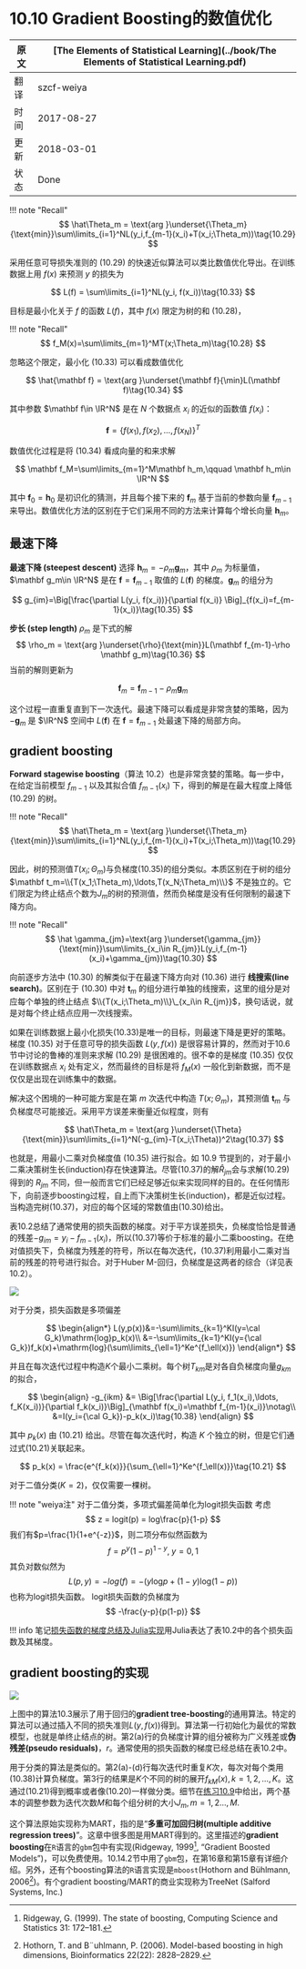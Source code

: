 # 10.10 Gradient Boosting的数值优化

| 原文   | [The Elements of Statistical Learning](../book/The Elements of Statistical Learning.pdf) |
| ---- | ---------------------------------------- |
| 翻译   | szcf-weiya                               |
| 时间   | 2017-08-27                               |
| 更新   | 2018-03-01                               |
| 状态 | Done|


!!! note "Recall"
    $$
    \hat\Theta_m = \text{arg }\underset{\Theta_m}{\text{min}}\sum\limits_{i=1}^NL(y_i,f_{m-1}(x_i)+T(x_i;\Theta_m))\tag{10.29}
    $$

采用任意可导损失准则的 (10.29) 的快速近似算法可以类比数值优化导出。在训练数据上用 $f(x)$ 来预测 $y$ 的损失为

$$
L(f) = \sum\limits_{i=1}^NL(y_i, f(x_i))\tag{10.33}
$$

目标是最小化关于 $f$ 的函数 $L(f)$，其中 $f(x)$ 限定为树的和 (10.28)，

!!! note "Recall"
    $$
    f_M(x)=\sum\limits_{m=1}^MT(x;\Theta_m)\tag{10.28}
    $$

忽略这个限定，最小化 (10.33) 可以看成数值优化

$$
\hat{\mathbf f} = \text{arg }\underset{\mathbf f}{\min}L(\mathbf f)\tag{10.34}
$$

其中参数 $\mathbf f\in \IR^N$ 是在 $N$ 个数据点 $x_i$ 的近似的函数值 $f(x_i)$：

$$
\mathbf f=\{f(x_1),f(x_2),\ldots,f(x_N)\}^T
$$

数值优化过程是将 (10.34) 看成向量的和来求解

$$
\mathbf f_M=\sum\limits_{m=1}^M\mathbf h_m,\qquad \mathbf h_m\in \IR^N
$$

其中 $\mathbf f_0=\mathbf h_0$ 是初识化的猜测，并且每个接下来的 $\mathbf f_m$ 基于当前的参数向量 $\mathbf f_{m-1}$来导出。<!--，而$\mathbf f_{m-1}$为此前已经更新的和。-->数值优化方法的区别在于它们采用不同的方法来计算每个增长向量 $\mathbf h_m$。

## 最速下降

**最速下降 (steepest descent)** 选择 $\mathbf h_m=-\rho_m \mathbf g_m$，其中 $\rho_m$ 为标量值，$\mathbf g_m\in \IR^N$ 是在 $\mathbf f=\mathbf f_{m-1}$ 取值的 $L(\mathbf f)$ 的梯度。$\mathbf g_m$ 的组分为

$$
g_{im}=\Big[\frac{\partial L(y_i, f(x_i))}{\partial f(x_i)} \Big]_{f(x_i)=f_{m-1}(x_i)}\tag{10.35}
$$

**步长 (step length)** $\rho_m$ 是下式的解
$$
\rho_m = \text{arg }\underset{\rho}{\text{min}}L(\mathbf f_{m-1}-\rho \mathbf g_m)\tag{10.36}
$$
当前的解则更新为

$$
\mathbf f_m = \mathbf f_{m-1}-\rho_m\mathbf g_m
$$

这个过程一直重复直到下一次迭代。最速下降可以看成是非常贪婪的策略，因为 $-\mathbf g_m$ 是 $\IR^N$ 空间中 $L(\mathbf f)$ 在 $\mathbf f= \mathbf f_{m-1}$ 处最速下降的局部方向。

## gradient boosting

**Forward stagewise boosting**（算法 10.2）也是非常贪婪的策略。每一步中，在给定当前模型 $f_{m-1}$ 以及其拟合值 $f_{m-1}(x_i)$ 下，得到的解是在最大程度上降低 (10.29) 的树。

!!! note "Recall"
    $$
    \hat\Theta_m = \text{arg }\underset{\Theta_m}{\text{min}}\sum\limits_{i=1}^NL(y_i,f_{m-1}(x_i)+T(x_i;\Theta_m))\tag{10.29}
    $$

因此，树的预测值$T(x_i;\Theta_m)$与负梯度(10.35)的组分类似。本质区别在于树的组分$\mathbf t_m=\\{T(x_1;\Theta_m),\ldots,T(x_N;\Theta_m)\\}$ 不是独立的。它们限定为终止结点个数为$J_m$的树的预测值，然而负梯度是没有任何限制的最速下降方向。

!!! note "Recall"
    $$
    \hat \gamma_{jm}=\text{arg }\underset{\gamma_{jm}}{\text{min}}\sum\limits_{x_i\in R_{jm}}L(y_i,f_{m-1}(x_i)+\gamma_{jm})\tag{10.30}
    $$

向前逐步方法中 (10.30) 的解类似于在最速下降方向对 (10.36) 进行 **线搜索(line search)**。区别在于 (10.30) 中对 $\mathbf t_m$ 的组分进行单独的线搜索，这里的组分是对应每个单独的终止结点 $\\{T(x_i;\Theta_m)\\}\_{x_i\in R_{jm}}$，换句话说，就是对每个终止结点应用一次线搜索。

如果在训练数据上最小化损失(10.33)是唯一的目标，则最速下降是更好的策略。梯度 (10.35) 对于任意可导的损失函数 $L(y,f(x))$ 是很容易计算的，然而对于10.6节中讨论的鲁棒的准则来求解 (10.29) 是很困难的。很不幸的是梯度 (10.35) 仅仅在训练数据点 $x_i$ 处有定义，然而最终的目标是将 $f_M(x)$ 一般化到新数据，而不是仅仅是出现在训练集中的数据。

解决这个困境的一种可能方案是在第 $m$ 次迭代中构造 $T(x;\Theta_m)$，其预测值 $\mathbf t_m$ 与负梯度尽可能接近。采用平方误差来衡量近似程度，则有

$$
\hat\Theta_m = \text{arg }\underset{\Theta}{\text{min}}\sum\limits_{i=1}^N(-g_{im}-T(x_i;\Theta))^2\tag{10.37}
$$

也就是，用最小二乘对负梯度值 (10.35) 进行拟合。如 10.9 节提到的，对于最小二乘决策树生长(induction)存在快速算法。尽管(10.37)的解$\hat R_{jm}$会与求解(10.29)得到的 $R_{jm}$ 不同，但一般而言它们已经足够近似来实现同样的目的。在任何情形下，向前逐步boosting过程，自上而下决策树生长(induction)，都是近似过程。当构造完树(10.37)，对应的每个区域的常数值由(10.30)给出。

表10.2总结了通常使用的损失函数的梯度。对于平方误差损失，负梯度恰恰是普通的残差$-g_{im}=y_i-f_{m-1}(x_i)$，所以(10.37)等价于标准的最小二乘boosting。在绝对值损失下，负梯度为残差的符号，所以在每次迭代，(10.37)利用最小二乘对当前的残差的符号进行拟合。对于Huber M-回归，负梯度是这两者的综合（详见表10.2）。

![](../img/10/tab10.2.png)

对于分类，损失函数是多项偏差

$$
\begin{align*}
L(y,p(x))&=-\sum\limits_{k=1}^KI(y=\cal G_k)\mathrm{log}p_k(x)\\
&=-\sum\limits_{k=1}^KI(y={\cal G_k})f_k(x)+\mathrm{log}(\sum\limits_{\ell=1}^Ke^{f_\ell(x)})
\end{align*}
$$

并且在每次迭代过程中构造$K$个最小二乘树。每个树$T_{km}$是对各自负梯度向量$g_{km}$的拟合，

$$
\begin{align}
-g_{ikm} &= \Big[\frac{\partial L(y_i, f_1(x_i),\ldots, f_K(x_i))}{\partial f_k(x_i)}\Big]_{\mathbf f(x_i)=\mathbf f_{m-1}(x_i)}\notag\\
&=I(y_i={\cal G_k})-p_k(x_i)\tag{10.38}
\end{align}
$$

其中 $p_k(x)$ 由 (10.21) 给出。尽管在每次迭代时，构造 $K$ 个独立的树，但是它们通过式(10.21)关联起来。

$$
p_k(x) = \frac{e^{f_k(x)}}{\sum_{\ell=1}^Ke^{f_\ell(x)}}\tag{10.21}
$$

对于二值分类($K=2$)，仅仅需要一棵树。

!!! note "weiya注"
    对于二值分类，多项式偏差简单化为logit损失函数
    考虑
    $$
    z = logit(p) = log\frac{p}{1-p}
    $$
    我们有$p=\frac{1}{1+e^{-z}}$，则二项分布似然函数为
    $$
    f=p^y(1-p)^{1-y},\; y=0,1
    $$
    其负对数似然为
    $$
    L(p, y) = -log(f)=-(y\mathrm{log}p+(1-y)\mathrm{log}(1-p))
    $$
    也称为logit损失函数。
    logit损失函数的负梯度为
    $$
    -\frac{y-p}{p(1-p)}
    $$

<!--
将上述几种损失函数及其梯度用如下的Julia程序表达出来。

<script src="https://gist.github.com/szcf-weiya/cc6eaee677a027af5451f9fd17930543.js"></script>
-->

!!! info
    笔记[损失函数的梯度总结及Julia实现](../notes/boosting/summary-loss-function/index.html)用Julia表达了表10.2中的各个损失函数及其梯度。

## gradient boosting的实现

![](../img/10/alg10.3.png)

上图中的算法10.3展示了用于回归的**gradient tree-boosting**的通用算法。特定的算法可以通过插入不同的损失准则$L(y, f(x))$得到。算法第一行初始化为最优的常数模型，也就是单终止结点的树。第2(a)行的负梯度计算的组分被称为广义残差或**伪残差(pseudo residuals)**，$r$。通常使用的损失函数的梯度已经总结在表10.2中。

用于分类的算法是类似的。第2(a)-(d)行每次迭代时重复$K$次，每次对每个类用(10.38)计算负梯度。第3行的结果是$K$个不同的树的展开$f_{kM}(x), k=1,2,\ldots, K$。这通过(10.21)得到概率或者像(10.20)一样做分类。细节在[练习10.9](https://github.com/szcf-weiya/ESL-CN/issues/76)中给出，两个基本的调整参数为迭代次数$M$和每个组分树的大小$J_m,m=1,2\ldots,M$.

这个算法原始实现称为MART，指的是“**多重可加回归树(multiple additive regression trees)**”。这章中很多图是用MART得到的。这里描述的**gradient boosting**在`R`语言的`gbm`包中有实现(Ridgeway, 1999[^1], “Gradient Boosted Models”)，可以免费使用。10.14.2节中用了`gbm`包，在第16章和第15章有详细介绍。另外，还有个boosting算法的`R`语言实现是`mboost`(Hothorn and Bühlmann, 2006[^2])。有个gradient boosting/MART的商业实现称为TreeNet (Salford Systems, Inc.)

[^1]: Ridgeway, G. (1999). The state of boosting, Computing Science and Statistics 31: 172–181.
[^2]: Hothorn, T. and B¨uhlmann, P. (2006). Model-based boosting in high dimensions, Bioinformatics 22(22): 2828–2829.